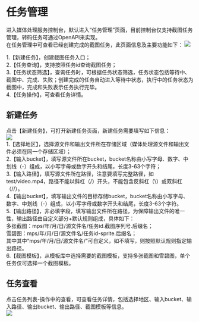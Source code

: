 # 任务管理
进入媒体处理服务控制台，默认进入“任务管理”页面，目前控制台仅支持截图任务管理，转码任务可通过OpenAPI来实现。   
在任务管理中可查看已经创建完成的截图任务，此页面信息及主要功能如下：
![](https://github.com/jdcloudcom/cn/blob/cn-Media-Processing-Service/image/Media-Processing-Service/mps-1.png)

1.【新建任务】，创建截图任务入口；  
2.【任务查询】，支持按照任务id查询截图任务；    
3.【任务状态筛选】，查询任务时，可根据任务状态筛选，任务状态包括等待中、截图中、完成、失败；创建完成的任务自动进入等待中状态，执行中的任务状态为截图中，完成和失败表示任务执行完毕。    
4.【任务操作】，可查看任务详情。   

## 新建任务
点击【新建任务】，可打开新建任务页面，新建任务需要填写如下信息：       
![](https://github.com/jdcloudcom/cn/blob/cn-Media-Processing-Service/image/Media-Processing-Service/mps-2.png)     
1.【选择地区】，选择源文件和输出文件所在存储区域（媒体处理源文件和输出文件必须在同一个存储区域）；      
2.【输入bucket】，填写源文件所在bucket，bucket名称由小写字母、数字、中划线（-）组成，以小写字母或数字开头和结尾，长度3-63个字符；     
3.【输入路径】，填写源文件所在路径，注意要填写完整路径，如test/video.mp4，路径不能以斜杠（/）开头，不能包含反斜杠（\）或双斜杠（//）。         
4.【输出bucket】，填写输出文件的目标存储bucket，bucket名称由小写字母、数字、中划线（-）组成，以小写字母或数字开头和结尾，长度3-63个字符。    
5.【输出路径】，非必填字段，填写输出文件所在路径，为保障输出文件的唯一性，输出路径由自定义部分+默认规则组成，具体如下：    
   多张截图：mps/年/月/日/源文件名/任务id.截图序列号.后缀名；     
   雪碧图：mps/年/月/日/源文件名/任务id-sprite.后缀名；     
   其中其中“mps/年/月/日/源文件名/”可自定义，如不填写，则按照默认规则指定输出路径。     
6.【截图模板】，从模板库中选择需要的截图模板，支持多张截图和雪碧图，单个任务仅可选择一个截图模板。       

## 任务查看
点击任务列表-操作中的查看，可查看任务详情，包括选择地区、输入bucket、输入路径、输出bucket、输出路径、截图模板等信息。    
![](https://github.com/jdcloudcom/cn/blob/cn-Media-Processing-Service/image/Media-Processing-Service/mps-3.png)
